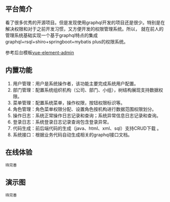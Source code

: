 ## 平台简介

看了很多优秀的开源项目。但是发现使用graphql开发的项目还是很少。特别是在解决权限和对于之前开发习惯，又方便开发的权限管理系统。所以，
就在前人的管理系统基础实现一个基于graphql特点的集成graphql+rsql+shiro+springboot+mybatis plus的权限系统。


参考后台模板[vue-element-admin](https://github.com/PanJiaChen/vue-element-admin)

## 内置功能

1.  用户管理：用户是系统操作者，该功能主要完成系统用户配置。
2.  部门管理：配置系统组织机构（公司、部门、小组），树结构展现支持数据权限。
4.  菜单管理：配置系统菜单，操作权限，按钮权限标识等。
5.  角色管理：角色菜单权限分配、设置角色按机构进行数据范围权限划分。
9.  操作日志：系统正常操作日志记录和查询；系统异常信息日志记录和查询。
10. 登录日志：系统登录日志记录查询包含登录异常。
13. 代码生成：前后端代码的生成（java、html、xml、sql）支持CRUD下载 。
14. 系统接口：根据业务代码自动生成相关的graphql接口文档。

## 在线体验
    待完善
## 演示图
    待完善



